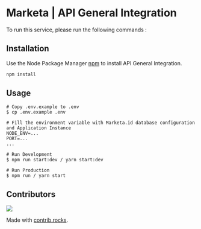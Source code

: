 # Marketa | API General Integration

To run this service, please run the following commands :

## Installation

Use the Node Package Manager [npm](https://nodejs.org/en/download/) to install API General Integration.

```bash
npm install
```

## Usage

```shell
# Copy .env.example to .env
$ cp .env.example .env
```

```.env
# Fill the environment variable with Marketa.id database configuration and Application Instance
NODE_ENV=...
PORT=...
...
```

```shell
# Run Development
$ npm run start:dev / yarn start:dev

# Run Production
$ npm run / yarn start
```

## Contributors

<a href="https://github.com/disinibale/general-integration-service/graphs/contributors">
  <img src="https://contrib.rocks/image?repo=disinibale/general-integration-service" />
</a>

Made with [contrib.rocks](https://contrib.rocks).
